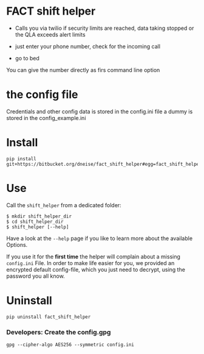 # FACT shift helper

* Calls you via twilio if security limits are
reached, data taking stopped or the QLA exceeds alert limits

* just enter your phone number, check for the incoming
call

* go to bed

You can give the number directly as firs command line option

# the config file

Credentials and other config data is stored in the config.ini file
a dummy is stored in the config_example.ini

# Install 

	pip install git+https://bitbucket.org/dneise/fact_shift_helper#egg=fact_shift_helper

# Use

Call the `shift_helper` from a dedicated folder:

    $ mkdir shift_helper_dir
    $ cd shift_helper_dir
    $ shift_helper [--help]

Have a look at the `--help` page if you like to learn more about the available Options.

If you use it for the **first time** the helper will complain about a missing `config.ini` File. In order to make life easier for you, we provided an encrypted default config-file, which you just need to decrypt, using the password you all know. 

# Uninstall

	pip uninstall fact_shift_helper

### Developers: Create the config.gpg

    gpg --cipher-algo AES256 --symmetric config.ini